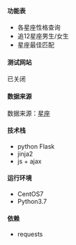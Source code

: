 
#### 功能表
* 各星座性格查询
* 追12星座男生/女生
* 星座最佳匹配

#### 测试网站
已关闭

#### 数据来源
数据来源：[星座](https://www.zuixingzuo.net/)


#### 技术栈
* python Flask
* jinja2
* js + ajax

#### 运行环境
* CentOS7 
* Python3.7 

#### 依赖
* requests

